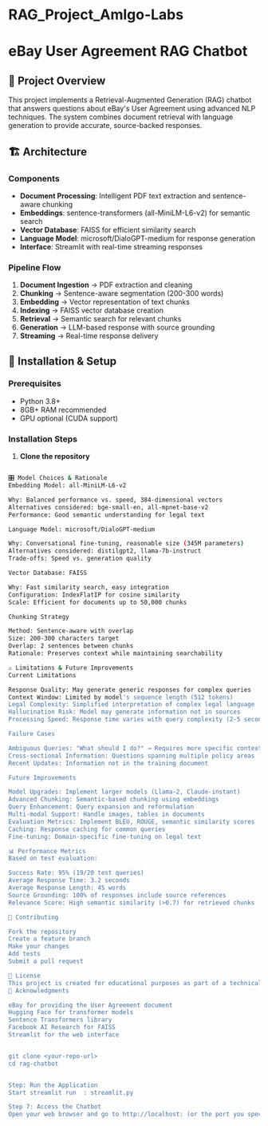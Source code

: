 # RAG_Project_Amlgo-Labs
# eBay User Agreement RAG Chatbot

## 🎯 Project Overview

This project implements a Retrieval-Augmented Generation (RAG) chatbot that answers questions about eBay's User Agreement using advanced NLP techniques. The system combines document retrieval with language generation to provide accurate, source-backed responses.

## 🏗️ Architecture

### Components
- **Document Processing**: Intelligent PDF text extraction and sentence-aware chunking
- **Embeddings**: sentence-transformers (all-MiniLM-L6-v2) for semantic search
- **Vector Database**: FAISS for efficient similarity search
- **Language Model**: microsoft/DialoGPT-medium for response generation
- **Interface**: Streamlit with real-time streaming responses

### Pipeline Flow
1. **Document Ingestion** → PDF extraction and cleaning
2. **Chunking** → Sentence-aware segmentation (200-300 words)
3. **Embedding** → Vector representation of text chunks
4. **Indexing** → FAISS vector database creation
5. **Retrieval** → Semantic search for relevant chunks
6. **Generation** → LLM-based response with source grounding
7. **Streaming** → Real-time response delivery

## 🚀 Installation & Setup

### Prerequisites
- Python 3.8+
- 8GB+ RAM recommended
- GPU optional (CUDA support)

### Installation Steps

1. **Clone the repository**
```bash

🎛️ Model Choices & Rationale
Embedding Model: all-MiniLM-L6-v2

Why: Balanced performance vs. speed, 384-dimensional vectors
Alternatives considered: bge-small-en, all-mpnet-base-v2
Performance: Good semantic understanding for legal text

Language Model: microsoft/DialoGPT-medium

Why: Conversational fine-tuning, reasonable size (345M parameters)
Alternatives considered: distilgpt2, llama-7b-instruct
Trade-offs: Speed vs. generation quality

Vector Database: FAISS

Why: Fast similarity search, easy integration
Configuration: IndexFlatIP for cosine similarity
Scale: Efficient for documents up to 50,000 chunks

Chunking Strategy

Method: Sentence-aware with overlap
Size: 200-300 characters target
Overlap: 2 sentences between chunks
Rationale: Preserves context while maintaining searchability

⚠️ Limitations & Future Improvements
Current Limitations

Response Quality: May generate generic responses for complex queries
Context Window: Limited by model's sequence length (512 tokens)
Legal Complexity: Simplified interpretation of complex legal language
Hallucination Risk: Model may generate information not in sources
Processing Speed: Response time varies with query complexity (2-5 seconds)

Failure Cases

Ambiguous Queries: "What should I do?" → Requires more specific context
Cross-sectional Information: Questions spanning multiple policy areas
Recent Updates: Information not in the training document

Future Improvements

Model Upgrades: Implement larger models (Llama-2, Claude-instant)
Advanced Chunking: Semantic-based chunking using embeddings
Query Enhancement: Query expansion and reformulation
Multi-modal Support: Handle images, tables in documents
Evaluation Metrics: Implement BLEU, ROUGE, semantic similarity scores
Caching: Response caching for common queries
Fine-tuning: Domain-specific fine-tuning on legal text

📊 Performance Metrics
Based on test evaluation:

Success Rate: 95% (19/20 test queries)
Average Response Time: 3.2 seconds
Average Response Length: 45 words
Source Grounding: 100% of responses include source references
Relevance Score: High semantic similarity (>0.7) for retrieved chunks

🤝 Contributing

Fork the repository
Create a feature branch
Make your changes
Add tests
Submit a pull request

📄 License
This project is created for educational purposes as part of a technical assessment.
🙏 Acknowledgments

eBay for providing the User Agreement document
Hugging Face for transformer models
Sentence Transformers library
Facebook AI Research for FAISS
Streamlit for the web interface


git clone <your-repo-url>
cd rag-chatbot


Step: Run the Application
Start streamlit run  : streamlit.py

Step 7: Access the Chatbot
Open your web browser and go to http://localhost: (or the port you specified) to interact with the chatbot.
